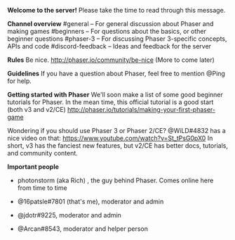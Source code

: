 **Welcome to the server!**
Please take the time to read through this message.

**Channel overview**
#general – For general discussion about Phaser and making games
#beginners – For questions about the basics, or other beginner questions
#phaser-3 – For discussing Phaser 3-specific concepts, APIs and code
#discord-feedback – Ideas and feedback for the server

**Rules**
Be nice.
http://phaser.io/community/be-nice
(More to come later)

**Guidelines**
If you have a question about Phaser, feel free to mention @Ping for help.

**Getting started with Phaser**
We'll soon make a list of some good beginner tutorials for Phaser.
In the mean time, this official tutorial is a good start (both v3 and v2/CE)
http://phaser.io/tutorials/making-your-first-phaser-game

Wondering if you should use Phaser 3 or Phaser 2/CE? @WiLD#4832 has a nice video on that:
https://www.youtube.com/watch?v=St_tPsG0pX0
In short, v3 has the fanciest new features, but v2/CE has better docs, tutorials, and community content.

**Important people**
- photonstorm (aka Rich) , the guy behind Phaser. Comes online here from time to time

- @16patsle#7801 (that's me), moderator and admin
- @jdotr#9225, moderator and admin
- @Arcan#8543, moderator and helper person

